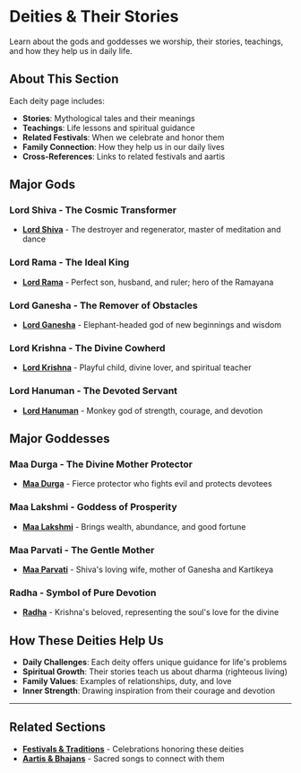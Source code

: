 # Deities & Their Stories

Learn about the gods and goddesses we worship, their stories, teachings, and how they help us in daily life.

## About This Section

Each deity page includes:
- **Stories**: Mythological tales and their meanings
- **Teachings**: Life lessons and spiritual guidance
- **Related Festivals**: When we celebrate and honor them
- **Family Connection**: How they help us in our daily lives
- **Cross-References**: Links to related festivals and aartis

## Major Gods

### Lord Shiva - The Cosmic Transformer
- **[Lord Shiva](01-lord-shiva.md)** - The destroyer and regenerator, master of meditation and dance

### Lord Rama - The Ideal King
- **[Lord Rama](02-lord-rama.md)** - Perfect son, husband, and ruler; hero of the Ramayana

### Lord Ganesha - The Remover of Obstacles
- **[Lord Ganesha](03-lord-ganesha.md)** - Elephant-headed god of new beginnings and wisdom

### Lord Krishna - The Divine Cowherd
- **[Lord Krishna](04-lord-krishna.md)** - Playful child, divine lover, and spiritual teacher

### Lord Hanuman - The Devoted Servant
- **[Lord Hanuman](05-lord-hanuman.md)** - Monkey god of strength, courage, and devotion

## Major Goddesses

### Maa Durga - The Divine Mother Protector
- **[Maa Durga](06-maa-durga.md)** - Fierce protector who fights evil and protects devotees

### Maa Lakshmi - Goddess of Prosperity
- **[Maa Lakshmi](07-maa-lakshmi.md)** - Brings wealth, abundance, and good fortune

### Maa Parvati - The Gentle Mother
- **[Maa Parvati](08-maa-parvati.md)** - Shiva's loving wife, mother of Ganesha and Kartikeya

### Radha - Symbol of Pure Devotion
- **[Radha](09-radha.md)** - Krishna's beloved, representing the soul's love for the divine

## How These Deities Help Us

- **Daily Challenges**: Each deity offers unique guidance for life's problems
- **Spiritual Growth**: Their stories teach us about dharma (righteous living)
- **Family Values**: Examples of relationships, duty, and love
- **Inner Strength**: Drawing inspiration from their courage and devotion

---

## Related Sections

- **[Festivals & Traditions](../festivals/index.md)** - Celebrations honoring these deities
- **[Aartis & Bhajans](../aartis-bhajans/index.md)** - Sacred songs to connect with them